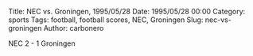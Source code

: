 Title: NEC vs. Groningen, 1995/05/28
Date: 1995/05/28 00:00
Category: sports
Tags: football, football scores, NEC, Groningen
Slug: nec-vs-groningen
Author: carbonero


NEC 2 - 1 Groningen

